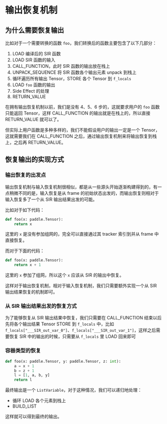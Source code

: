 # 输出恢复机制

## 为什么需要恢复输出

比如对于一个需要转换的函数 `foo`，我们转换后的函数主要包含了以下几部分：

1. LOAD 编译后的 SIR 函数
2. LOAD SIR 函数的输入
3. CALL_FUNCTION，此时 SIR 函数的输出放在栈上
4. UNPACK_SEQUENCE 将 SIR 函数各个输出元素 unpack 到栈上
5. 循环遍历所有输出 Tensor，STORE 各个 Tensor 到 `f_locals`
6. LOAD `foo` 函数的输出
7. Side Effect 的处理
8. RETURN_VALUE

在拥有输出恢复机制以前，我们是没有 4、5、6 步的，这就要求用户的 `foo` 函数只能返回 Tensor，这样 CALL_FUNCTION 的输出就是在栈上的，所以直接 RETURN_VALUE 就可以了。

但实际上用户函数是多种多样的，我们不能假设用户的输出一定是一个 Tensor，这就需要我们在 CALL_FUNCTION 之后，通过输出恢复机制来将输出恢复到栈上，之后再 RETURN_VALUE。

## 恢复输出的实现方式

### 输出恢复的出发点

输出恢复机制与输入恢复机制很相似，都是从一些源头开始逐渐构建得到的，有一点稍微不同的是，输入恢复是从 frame 的初始状态出发的，而输出恢复则相对于输入恢复多了一个从 SIR 输出结果出发的可能。

比如对于如下代码：

```python
def foo(x: paddle.Tensor):
    return x
```

这里的 `x` 是没有参加组网的，完全可以直接通过其 tracker 索引到并从 frame 中直接恢复。

而对于下面的代码：

```python
def foo(x: paddle.Tensor):
    return x + 1
```

这里的 `x` 参加了组网，所以这个 `x` 应该从 SIR 的输出中恢复。

这样对于输出恢复机制，相对于输入恢复机制，我们只需要额外实现一个从 SIR 输出结果恢复的机制即可。

### 从 SIR 输出结果出发的恢复方式

为了能够恢复从 SIR 输出结果中恢复，我们只需要在 CALL_FUNCTION 结束以后先将各个输出结果 Tensor STORE 到 `f_locals` 中，比如 `f_locals["___SIR_out_var_0"]`、`f_locals["___SIR_out_var_1"]`，这样之后需要恢复 SIR 中的输出的时候，只需要从 `f_locals` 里 LOAD 回来即可

### 容器类型的恢复

```python
def foo(x: paddle.Tensor, y: paddle.Tensor, z: int):
    a = x + 1
    b = z + 1
    l = [1, a, b, y]
    return l
```

最终输出是一个 `ListVariable`，对于这种情况，我们可以递归地处理：

- 循环 LOAD 各个元素到栈上
- BUILD_LIST

这样就可以得到最终的输出。

